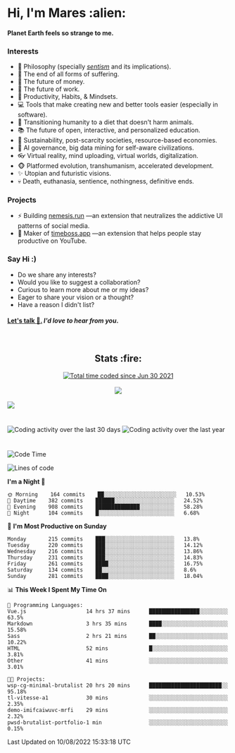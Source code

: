 <h1>Hi, I'm Mares :alien:</h1>

#### Planet Earth feels so strange to me.

### **Interests**

- 🌊 Philosophy (specially [_sentism_][sentismmedium] and its implications).
- 🎯 The end of all forms of suffering.
- 💸 The future of money.
- 💼 The future of work.
- 🧠 Productivity, Habits, & Mindsets.
- 💻 Tools that make creating new and better tools easier (especially in software).
- 🥗 Transitioning humanity to a diet that doesn't harm animals.
- 📚 The future of open, interactive, and personalized education.
- 🌱 Sustainability, post-scarcity societies, resource-based economies.
- 🤖 AI governance, big data mining for self-aware civilizations.
- 👓 Virtual reality, mind uploading, virtual worlds, digitalization.
- 🐵 Platformed evolution, transhumanism, accelerated development.
- ✨ Utopian and futuristic visions.
- 💀 Death, euthanasia, sentience, nothingness, definitive ends.


### **Projects**

- ⚡ Building [nemesis.run](https://chrome.google.com/webstore/detail/nemesis-%E2%80%93-humane-design-f/blfbbifgjgikekfochleknjcopefifgo?hl=en) —an extension that neutralizes the addictive UI patterns of social media.
- 💎 Maker of [timeboss.app](https://timeboss.app) —an extension that helps people stay productive on YouTube.


### **Say Hi :)**

- Do we share any interests?
- Would you like to suggest a collaboration?
- Curious to learn more about me or my ideas?
- Eager to share your vision or a thought?
- Have a reason I didn't list?

#### [Let's talk :wave:.](mailto:mareszhar@gmail.com) _I'd love to hear from you_.

[sentismmedium]: https://medium.com/@mareszhar/born-a-prisoner-a-reflection-about-life-its-struggles-and-a-plan-to-escape-d8566ce9b026

<br>

<h2 align="center">Stats :fire:</h2>

<div align="center">
  <a href="https://wakatime.com/@cfdc0e0d-4860-4b62-9ff0-cb659185525e">
    <img src="https://wakatime.com/badge/user/cfdc0e0d-4860-4b62-9ff0-cb659185525e.svg" alt="Total time coded since Jun 30 2021" />
  </a>
</div>

<br>

<!-- 
Add or remove this: 
&dates=B1AAB3FF 
...or this...
&date_format=M%20j%5B%2C%20Y%5D
from the *streak stats URL below* if they get bugged and aren't updating: 
-->

<div align="center">
  <img src="https://github-readme-streak-stats.herokuapp.com?user=mareszhar&theme=black-ice&hide_border=true&stroke=FFFFFF15&ring=DF8FFE&fire=DF8FFE&currStreakLabel=DF8FFE&background=1A232A&currStreakNum=86FFAB&dates=B1AAB3FF&date_format=M%20j%5B%2C%20Y%5D">
</div>

<br>

<img src="https://activity-graph.herokuapp.com/graph?username=mareszhar&theme=nord&bg_color=00000000&color=979797&line=DF8FFE&point=00000000&area=true&hide_border=true">

<br>

<h1></h1>

<img src="https://wakatime.com/share/@mares/5df0ff02-9c79-41b4-b540-51dc9c65a57b.svg" alt="Coding activity over the last 30 days" />
<img src="https://wakatime.com/share/@mares/ea89ba71-f374-40af-930c-e0655909fe37.svg" alt="Coding activity over the last year" />

<h1></h1>

<!--START_SECTION:waka-->
![Code Time](http://img.shields.io/badge/Code%20Time-578%20hrs%2042%20mins-blue)

![Lines of code](https://img.shields.io/badge/From%20Hello%20World%20I%27ve%20Written-151%20Thousand%20lines%20of%20code-blue)

**I'm a Night 🦉** 

```text
🌞 Morning    164 commits    ██░░░░░░░░░░░░░░░░░░░░░░░   10.53% 
🌆 Daytime    382 commits    ██████░░░░░░░░░░░░░░░░░░░   24.52% 
🌃 Evening    908 commits    ██████████████░░░░░░░░░░░   58.28% 
🌙 Night      104 commits    █░░░░░░░░░░░░░░░░░░░░░░░░   6.68%

```
📅 **I'm Most Productive on Sunday** 

```text
Monday       215 commits    ███░░░░░░░░░░░░░░░░░░░░░░   13.8% 
Tuesday      220 commits    ███░░░░░░░░░░░░░░░░░░░░░░   14.12% 
Wednesday    216 commits    ███░░░░░░░░░░░░░░░░░░░░░░   13.86% 
Thursday     231 commits    ███░░░░░░░░░░░░░░░░░░░░░░   14.83% 
Friday       261 commits    ████░░░░░░░░░░░░░░░░░░░░░   16.75% 
Saturday     134 commits    ██░░░░░░░░░░░░░░░░░░░░░░░   8.6% 
Sunday       281 commits    ████░░░░░░░░░░░░░░░░░░░░░   18.04%

```


📊 **This Week I Spent My Time On** 

```text
💬 Programming Languages: 
Vue.js                   14 hrs 37 mins      ████████████████░░░░░░░░░   63.5% 
Markdown                 3 hrs 35 mins       ████░░░░░░░░░░░░░░░░░░░░░   15.58% 
Sass                     2 hrs 21 mins       ██░░░░░░░░░░░░░░░░░░░░░░░   10.22% 
HTML                     52 mins             █░░░░░░░░░░░░░░░░░░░░░░░░   3.81% 
Other                    41 mins             ░░░░░░░░░░░░░░░░░░░░░░░░░   3.01%

🐱‍💻 Projects: 
wsp-cg-minimal-brutalist 20 hrs 20 mins      ███████████████████████░░   95.18% 
tl-vitesse-a1            30 mins             ░░░░░░░░░░░░░░░░░░░░░░░░░   2.35% 
demo-imifcaiwuvc-mrfi    29 mins             ░░░░░░░░░░░░░░░░░░░░░░░░░   2.32% 
pwsd-brutalist-portfolio-1 min               ░░░░░░░░░░░░░░░░░░░░░░░░░   0.15%

```


 Last Updated on 10/08/2022 15:33:18 UTC
<!--END_SECTION:waka-->
